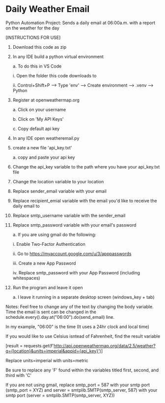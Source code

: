 # Daily Weather Email
Python Automation Project: Sends a daily email at 06:00a.m. with a report on the weather for the day

[INSTRUCTIONS FOR USE]

1. Download this code as zip

2. In any IDE build a python virtual environment

   a. To do this in VS Code

      i. Open the folder this code downloads to

      ii. Control+Shift+P --> Type 'env' --> Create environment --> .venv --> Python
   
3. Register at openweathermap.org
   
   a. Click on your username

   b. Click on 'My API Keys'
   
   c. Copy default api key

4. In any IDE open weatheremail.py

5. create a new file 'api_key.txt'

   a. copy and paste your api key

6. Change the api_key variable to the path where you have your api_key.txt file

7. Change the location variable to your location

8. Replace sender_email variable with your email

9. Replace recipient_emial variable with the email you'd like to receive the daily email to

10. Replace smtp_username variable with the sender_email

11. Replace smtp_password variable with your email's password
    
    a. If you are using gmail do the following:
    
      i. Enable Two-Factor Authentication
    
      ii. Go to https://myaccount.google.com/u/3/apppasswords
    
      iii. Create a new App Password
    
      iv. Replace smtp_password with your App Password (including whitespaces)

12. Run the program and leave it open

    a. I leave it running in a separate desktop screen (windows_key + tab)

Notes:
Feel free to change any of the text by changing the body variable. Time the email is sent can be changed in the schedule.every().day.at("06:00").do(send_email) line.

In my example, "06:00" is the time (It uses a 24hr clock and local time)



If you would like to use Celsius isntead of Fahrenheit, find the result variable 

[result = requests.get(f'http://api.openweathermap.org/data/2.5/weather?q={location}&units=imperial&appid={api_key}')]

Replace units=imperial with units=metric

Be sure to replace any 'F' found within the variables titled first, second, and third with 'C'



If you are not using gmail, replace smtp_port = 587 with your smtp port (smtp_port = XYZ) and server = smtplib.SMTP(smtp_server, 587) with your smtp port (server = smtplib.SMTP(smtp_server, XYZ))
